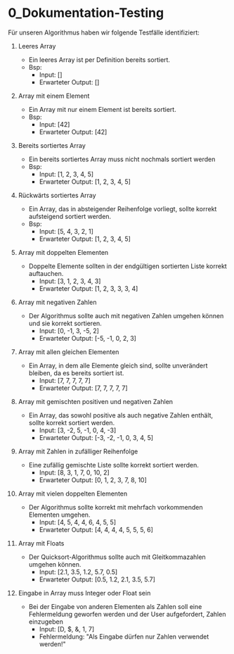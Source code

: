 # 0_Dokumentation-Testing
Für unseren Algorithmus haben wir folgende Testfälle identifiziert:

1. Leeres Array
    - Ein leeres Array ist per Definition bereits sortiert.
    - Bsp:
      - Input: []
      - Erwarteter Output: []
   

2. Array mit einem Element
    - Ein Array mit nur einem Element ist bereits sortiert.
    - Bsp:
      - Input: [42]
      - Erwarteter Output: [42]
    

3. Bereits sortiertes Array
    - Ein bereits sortiertes Array muss nicht nochmals sortiert werden
    - Bsp:
      - Input: [1, 2, 3, 4, 5]
      - Erwarteter Output: [1, 2, 3, 4, 5]
      

4. Rückwärts sortiertes Array
   - Ein Array, das in absteigender Reihenfolge vorliegt, sollte korrekt aufsteigend sortiert werden.
   - Bsp:  
     - Input: [5, 4, 3, 2, 1]
     - Erwarteter Output: [1, 2, 3, 4, 5]


5. Array mit doppelten Elementen
   - Doppelte Elemente sollten in der endgültigen sortierten Liste korrekt auftauchen.
     - Input: [3, 1, 2, 3, 4, 3]
     - Erwarteter Output: [1, 2, 3, 3, 3, 4]
 

6. Array mit negativen Zahlen
   - Der Algorithmus sollte auch mit negativen Zahlen umgehen können und sie korrekt sortieren.
     - Input: [0, -1, 3, -5, 2]
     - Erwarteter Output: [-5, -1, 0, 2, 3]
  

7. Array mit allen gleichen Elementen
   - Ein Array, in dem alle Elemente gleich sind, sollte unverändert bleiben, da es bereits sortiert ist.
     - Input: [7, 7, 7, 7, 7]
     - Erwarteter Output: [7, 7, 7, 7, 7]
        

8. Array mit gemischten positiven und negativen Zahlen
   - Ein Array, das sowohl positive als auch negative Zahlen enthält, sollte korrekt sortiert werden.
     - Input: [3, -2, 5, -1, 0, 4, -3]
     - Erwarteter Output: [-3, -2, -1, 0, 3, 4, 5]
   

9. Array mit Zahlen in zufälliger Reihenfolge
   - Eine zufällig gemischte Liste sollte korrekt sortiert werden.
     - Input: [8, 3, 1, 7, 0, 10, 2]
     - Erwarteter Output: [0, 1, 2, 3, 7, 8, 10]
     

10. Array mit vielen doppelten Elementen
    - Der Algorithmus sollte korrekt mit mehrfach vorkommenden Elementen umgehen.
      - Input: [4, 5, 4, 4, 6, 4, 5, 5]
      - Erwarteter Output: [4, 4, 4, 4, 5, 5, 5, 6]


11. Array mit Floats
    - Der Quicksort-Algorithmus sollte auch mit Gleitkommazahlen umgehen können.
      - Input: [2.1, 3.5, 1.2, 5.7, 0.5]
      - Erwarteter Output: [0.5, 1.2, 2.1, 3.5, 5.7]


12. Eingabe in Array muss Integer oder Float sein 
    - Bei der Eingabe von anderen Elementen als Zahlen soll eine Fehlermeldung geworfen werden und der User aufgefordert, Zahlen einzugeben
      - Input: [D, $, &, 1, 7]
      - Fehlermeldung: "Als Eingabe dürfen nur Zahlen verwendet werden!"
        